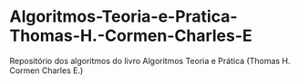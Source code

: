 # Algoritmos-Teoria-e-Pratica-Thomas-H.-Cormen-Charles-E
Repositório dos algoritmos do livro Algoritmos Teoria e Prática (Thomas H. Cormen Charles E.)
